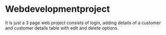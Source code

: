 # Webdevelopmentproject
It is just a 3 page web project consists of login, adding details of a customer and customer details table with edit and delete options.
